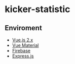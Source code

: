 # kicker-statistic

## Enviroment
* [Vue.js 2.x](https://vuejs.org/v2/guide/) 
* [Vue Material](https://vuematerial.io/)
* [Firebase](https://firebase.google.com/)
* [Express.js](http://expressjs.com/de/)

